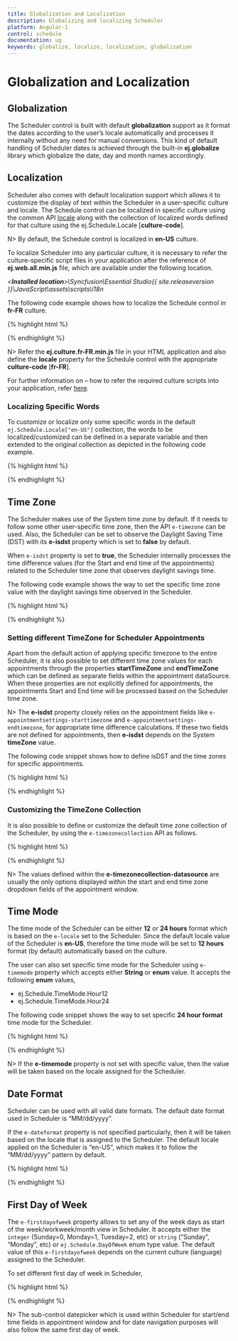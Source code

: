 ```yaml
---
title: Globalization and Localization
description: Globalizing and localizing Scheduler
platform: Angular-1
control: schedule
documentation: ug
keywords: globalize, localize, localization, globalization 
---
```

# Globalization and Localization

## Globalization

The Scheduler control is built with default **globalization** support as it format the dates according to the user’s locale automatically and processes it internally without any need for manual conversions. This kind of default handling of Scheduler dates is achieved through the built-in **ej.globalize** library which globalize the date, day and month names accordingly. 

## Localization

Scheduler also comes with default localization support which allows it to customize the display of text within the Scheduler in a user-specific culture and locale. The Schedule control can be localized in specific culture using the common API [locale](/api/js/ejschedule#members:locale) along with the collection of localized words defined for that culture using the ej.Schedule.Locale [**culture-code**].

N> By default, the Schedule control is localized in **en-US** culture.

To localize Scheduler into any particular culture, it is necessary to refer the culture-specific script files in your application after the reference of **ej.web.all.min.js** file, which are available under the following location.                   

_<**Installed location**>\Syncfusion\Essential Studio\{{ site.releaseversion }}\JavaScript\assets\scripts\i18n_

The following code example shows how to localize the Schedule control in **fr-FR** culture.

{% highlight html %}

<!DOCTYPE html>
<html lang="en" xmlns="http://www.w3.org/1999/xhtml" ng-app="ScheduleApp">
<head>
    <!-- Dependency file references -->
</head>
<body>
    <div ng-controller="ScheduleCtrl">
        <ej-schedule id="Schedule1" e-width="100%" e-height="525px" e-currentdate="setDate" e-locale="fr-FR" e-appointmentsettings-datasource="dataSource">
        </ej-schedule>
    </div>
    <script type="text/javascript">  
            ej.Schedule.Locale["fr-FR"] = {
                ReminderWindowTitle: "fenêtre Rappel",
                CreateAppointmentTitle: "Créer un rendez",
                RecurrenceEditTitle: "Modifier Répéter rendez-vous",
                RecurrenceEditMessage: "Comment voulez-vous changer le rendez-vous dans la série?",
                RecurrenceEditOnly: "Seulement cette nomination",
                RecurrenceEditSeries: "La série entière",
                PreviousAppointment: "Nomination précédente",
                NextAppointment: "Prochain rendez-vous",
                AppointmentSubject: "Assujettir",
                StartTime: "Heure de départ",
                EndTime: "Heure de fin",
                AllDay: "Toute la journée",
                StartTimeZone: "Démarrez TimeZone",
                EndTimeZone: "End Time Zone",
                Today: "Aujourd'hui",
                Recurrence: "Répéter",
                Done: "Terminé",
                Cancel: "Annuler",
                Ok: "D'accord",
                Repeat: "Répéter",
                RepeatBy: "Répéter par",
                RepeatEvery: "Répéter chaque",
                RepeatOn: "Répéter l'opération sur",
                StartsOn: "Démarre sur",
                Ends: "Prend fin",
                Summary: "Résumé",
                Daily: "Tous les jours",
                Weekly: "Hebdomadaire",
                Monthly: "Mensuel",
                Yearly: "Annuel",
                Every: "Chaque",
                EveryWeekDay: "Tous les jours de la semaine",
                Never: "Jamais",
                After: "Après",
                Occurrence: "Occurrences",
                On: "Sur",
                Edit: "modifier",
                RecurrenceDay: "Journées",
                RecurrenceWeek: "Semaines",
                RecurrenceMonth: "Mois",
                RecurrenceYear: "Années",
                The: "le",
                OfEvery: "de toute",
                First: "Premier",
                Second: "Seconde",
                Third: "Troisième",
                Fourth: "Quatrième",
                Last: "Dernier",
                WeekDay: "Jour de la semaine",
                WeekEndDay: "Jour de weekend",
                Subject: "Assujettir",
                Categorize: "Catégories",
                DueIn: "Dû en",
                DismissAll: "Rejeter la totalité",
                Dismiss: "Rejeter",
                OpenItem: "Élément ouvert",
                Snooze: "Roupillon",
                Day: "journées",
                Week: "Semaine",
                WorkWeek: "Semaine de travail",
                Month: "Mois",
                AddEvent: "Ajouter un évènement",
                CustomView: "Vue personnalisée",
                Agenda: "Ordre du jour",
                Detailed: "Modifier Rendez-vous",
                EventBeginsin: "Nomination commence dans",
                Editevent: "Modifier Rendez-vous",
                Editseries: "Modifier la série",
                Times: "fois",
                Until: "jusqu'à",
                Eventwas: "Rendez-vous était",
                Hours: "hrs",
                Minutes: "mins",
                Overdue: "Nomination Overdue",
                Days: "journées)",
                Event: "un événement",
                Select: "sélectionner",
                Previous: "précédent",
                Next: "Prochain",
                Close: "Fermer",
                Delete: "Effacer",
                Date: "date",
                Showin: "Montre",
                Gotodate: "Aller à la date",
                Resources: "RESSOURCES",
                RecurrenceDeleteTitle: "Supprimer Répéter rendez-vous",
                Location: "Emplacement",
                Priority: "Priorité",
                RecurrenceAlert: "Alerte",
                NoTitle: "Pas de titre",
                OverFlowAppCount: "plus de nominations",
                AppointmentIndicator: "Cliquez pour plus de rendez-vous",
                WrongPattern: "Le modèle de récurrence est pas valide",
                CreateError: "La durée de la nomination doit être plus courte que la fréquence elle se produit. Raccourcir la durée, ou modifier le modèle de récurrence dans la boîte de dialogue Récurrence de rendez.",
                DragResizeError: "Vous ne pouvez pas reporter une occurrence du rendez-vous périodique si elle saute sur une occurrence ultérieure du même rendez-vous.",
                StartEndError: "L'heure de fin doit être supérieure à l'heure de début",
                MouseOverDeleteTitle: "Supprimer Nomination",
                DeleteConfirmation: "Êtes-vous sûr de vouloir supprimer ce rendez-vous?",
                Time: "Temps",
                EmptyResultText: "Pas de suggestions",
                BlockIntervalAlertTitle: "Alerte",
                BlockIntervalError: "L'intervalle de temps choisi a été bloqué et est indisponible pour la sélection."
            };
        angular.module('ScheduleApp', ['ejangular']).controller('ScheduleCtrl', function ($scope) {
            $scope.dataSource = [{
                Id: 100,
                Subject: "Wild Discovery",
                StartTime: new Date(2017, 1, 7, 9, 00),
                EndTime: new Date(2017, 1, 7, 10, 30),
                Location: "CHINA"
            }];
            $scope.setDate = new Date(2017, 1, 7);
        });
    </script>
</body>
</html>

{% endhighlight %}

N> Refer the **ej.culture.fr-FR.min.js** file in your HTML application and also define the **locale** property for the Schedule control with the appropriate **culture-code** [**fr-FR**].

For further information on – how to refer the required culture scripts into your application, refer [here](/angular-1/localization).

### Localizing Specific Words

To customize or localize only some specific words in the default `ej.Schedule.Locale["en-US"]` collection, the words to be localized/customized can be defined in a separate variable and then extended to the original collection as depicted in the following code example.

{% highlight html %}

<!DOCTYPE html>
<html lang="en" xmlns="http://www.w3.org/1999/xhtml" ng-app="ScheduleApp">
<head>
    <!-- Dependency file references -->
</head>
<body>
    <div ng-controller="ScheduleCtrl">
        <ej-schedule id="Schedule1" e-width="100%" e-height="525px" e-currentdate="setDate" e-appointmentsettings-datasource="dataSource">
        </ej-schedule>
    </div>
    <script type="text/javascript">
        var customizationMessage = {
            // customize the appointment window title
            CreateAppointmentTitle: "Create Event",
            // customize the view options text in the Schedule header
            Day: "1 Day",
            Week: "7 Days",
            WorkWeek: "5 Days",
            Month: "Month"
        };
        // Extend only the required changes to the original locale collection
        $.extend(ej.Schedule.Locale["en-US"], customizationMessage);
        angular.module('ScheduleApp', ['ejangular']).controller('ScheduleCtrl', function ($scope) {
            $scope.dataSource = [{
                Id: 100,
                Subject: "Wild Discovery",
                StartTime: new Date(2017, 1, 7, 9, 00),
                EndTime: new Date(2017, 1, 7, 10, 30)
            }];
            $scope.setDate = new Date(2017, 1, 7);
        });
    </script>
</body>
</html>

{% endhighlight %}

## Time Zone

The Scheduler makes use of the System time zone by default. If it needs to follow some other user-specific time zone, then the API `e-timezone` can be used. Also, the Scheduler can be set to observe the Daylight Saving Time (DST) with its **e-isdst** property which is set to **false** by default. 

When `e-isdst` property is set to **true**, the Scheduler internally processes the time difference values (for the Start and end time of the appointments) related to the Scheduler time zone that observes daylight savings time. 

The following code example shows the way to set the specific time zone value with the daylight savings time observed in the Scheduler.

{% highlight html %}

<!DOCTYPE html>
<html lang="en" xmlns="http://www.w3.org/1999/xhtml" ng-app="ScheduleApp">
<head>
    <!-- Dependency file references -->
</head>
<body>
    <div ng-controller="ScheduleCtrl">
        <ej-schedule id="Schedule1" e-width="100%" e-height="525px" e-timezone="UTC +05:30" e-isdst="true" e-currentdate="setDate" e-appointmentsettings-datasource="dataSource">
        </ej-schedule>
    </div>
    <script type="text/javascript">
        angular.module('ScheduleApp', ['ejangular']).controller('ScheduleCtrl', function ($scope) {
            $scope.dataSource = [{
                Id: 100,
                Subject: "Wild Discovery",
                StartTime: new Date(2017, 1, 7, 9, 00),
                EndTime: new Date(2017, 1, 7, 10, 30)
            }];
            $scope.setDate = new Date(2017, 1, 7);
        });
    </script>
</body>
</html>

{% endhighlight %}

### Setting different TimeZone for Scheduler Appointments

Apart from the default action of applying specific timezone to the entire Scheduler, it is also possible to set different time zone values for each appointments through the properties **startTimeZone** and **endTimeZone** which can be defined as separate fields within the appointment dataSource. When these properties are not explicitly defined for appointments, the appointments Start and End time will be processed based on the Scheduler time zone.

N> The **e-isdst** property closely relies on the appointment fields like `e-appointmentsettings-starttimezone` and `e-appointmentsettings-endtimezone`, for appropriate time difference calculations. If these two fields are not defined for appointments, then **e-isdst** depends on the System **timeZone** value.

The following code snippet shows how to define isDST and the time zones for specific appointments.

{% highlight html %}

<!DOCTYPE html>
<html lang="en" xmlns="http://www.w3.org/1999/xhtml" ng-app="ScheduleApp">
<head>
    <!-- Dependency file references -->
</head>
<body>
    <div ng-controller="ScheduleCtrl">
        <ej-schedule id="Schedule1" e-width="100%" e-height="525px" e-isdst="true" e-currentdate="setDate" e-appointmentsettings-datasource="dataSource">
        </ej-schedule>
    </div>
    <script type="text/javascript">
        angular.module('ScheduleApp', ['ejangular']).controller('ScheduleCtrl', function ($scope) {
            $scope.dataSource = [{
                Id: 100,
                Subject: "Wild Discovery",
                StartTime: new Date(2017, 1, 7, 9, 00),
                EndTime: new Date(2017, 1, 7, 10, 30),
                StartTimeZone: "UTC +02:00",
                EndTimeZone: "UTC +02:00"
            }];
            $scope.setDate = new Date(2017, 1, 7);
        });
    </script>
</body>
</html>

{% endhighlight %}

### Customizing the TimeZone Collection

It is also possible to define or customize the default time zone collection of the Scheduler, by using the `e-timezonecollection` API as follows.

{% highlight html %}

<!DOCTYPE html>
<html lang="en" xmlns="http://www.w3.org/1999/xhtml" ng-app="ScheduleApp">
<head>
    <!-- Dependency file references -->
</head>
<body>
    <div ng-controller="ScheduleCtrl">
        <ej-schedule id="Schedule1" e-width="100%" e-height="525px" e-timezonecollection-datasource="timeZoneDataSource" e-timezonecollection-text="text" e-timezonecollection-id="id" e-timezonecollection-value="value" e-currentdate="setDate" e-appointmentsettings-datasource="dataSource">
        </ej-schedule>
    </div>
    <script type="text/javascript">
        angular.module('ScheduleApp', ['ejangular']).controller('ScheduleCtrl', function ($scope) {
            $scope.timeZoneDataSource = [{
                text: "UTC -04:00",
                id: "10",
                value: "UTC -04:00"
            }, {
                text: "UTC -03:30",
                id: "11",
                value: "UTC -03:30"
            }, {
                text: "UTC -03:00",
                id: "12",
                value: "UTC -03:00"
            }, {
                text: "UTC -02:00",
                id: "13",
                value: "UTC -02:00"
            }, {
                text: "UTC -01:00",
                id: "14",
                value: "UTC -01:00"
            }, {
                text: "UTC +00:00",
                id: "15",
                value: "UTC +00:00"
            }, {
                text: "UTC +01:00",
                id: "16",
                value: "UTC +01:00"
            }, {
                text: "UTC +02:00",
                id: "17",
                value: "UTC +02:00"
            }, {
                text: "UTC +03:00",
                id: "18",
                value: "UTC +03:00"
            }, {
                text: "UTC +03:30",
                id: "19",
                value: "UTC +03:30"
            }, {
                text: "UTC +04:00",
                id: "20",
                value: "UTC +04:00"
            }, {
                text: "UTC +04:30",
                id: "21",
                value: "UTC +04:30"
            }, {
                text: "UTC +05:00",
                id: "22",
                value: "UTC +05:00"
            }];
            $scope.dataSource = [{
                Id: 100,
                Subject: "Wild Discovery",
                StartTime: new Date(2017, 1, 7, 9, 00),
                EndTime: new Date(2017, 1, 7, 10, 30),
                StartTimeZone: "UTC +02:00",
                EndTimeZone: "UTC +02:00"
            }];
            $scope.setDate = new Date(2017, 1, 7);
        });
    </script>
</body>
</html>

{% endhighlight %}

N> The values defined within the **e-timezonecollection-datasource** are usually the only options displayed within the start and end time zone dropdown fields of the appointment window.

## Time Mode

The time mode of the Scheduler can be either **12** or **24 hours** format which is based on the `e-locale` set to the Scheduler. Since the default locale value of the Scheduler is **en-US**, therefore the time mode will be set to **12 hours** format (by default) automatically based on the culture. 

The user can also set specific time mode for the Scheduler using `e-timemode` property which accepts either **String** or **enum** value. It accepts the following **enum** values,

* ej.Schedule.TimeMode.Hour12
* ej.Schedule.TimeMode.Hour24

The following code snippet shows the way to set specific **24 hour format** time mode for the Scheduler.

{% highlight html %}

<!DOCTYPE html>
<html lang="en" xmlns="http://www.w3.org/1999/xhtml" ng-app="ScheduleApp">
<head>
    <!-- Dependency file references -->
</head>
<body>
    <div ng-controller="ScheduleCtrl">
        <ej-schedule id="Schedule1" e-width="100%" e-height="525px" e-timemode="timeMode" e-currentdate="setDate" e-appointmentsettings-datasource="dataSource">
        </ej-schedule>
    </div>
    <script type="text/javascript">
        angular.module('ScheduleApp', ['ejangular']).controller('ScheduleCtrl', function ($scope) {
            $scope.timeMode = ej.Schedule.TimeMode.Hour24;
            $scope.dataSource = [{
                Id: 100,
                Subject: "Wild Discovery",
                StartTime: new Date(2017, 1, 7, 9, 00),
                EndTime: new Date(2017, 1, 7, 10, 30)
            }];
            $scope.setDate = new Date(2017, 1, 7);
        });
    </script>
</body>
</html>

{% endhighlight %}

N> If the **e-timemode** property is not set with specific value, then the value will be taken based on the locale assigned for the Scheduler.

## Date Format

Scheduler can be used with all valid date formats. The default date format used in Scheduler is “MM/dd/yyyy”. 

If the `e-dateformat` property is not specified particularly, then it will be taken based on the locale that is assigned to the Scheduler. The default locale applied on the Scheduler is “en-US”, which makes it to follow the “MM/dd/yyyy” pattern by default.

{% highlight html %}

<!DOCTYPE html>
<html lang="en" xmlns="http://www.w3.org/1999/xhtml" ng-app="ScheduleApp">
<head>
    <!-- Dependency file references -->
</head>
<body>
    <div ng-controller="ScheduleCtrl">
        <ej-schedule id="Schedule1" e-width="100%" e-height="525px" e-dateformat="yyyy/MM/dd" e-currentdate="setDate" e-appointmentsettings-datasource="dataSource">
        </ej-schedule>
    </div>
    <script type="text/javascript">
        angular.module('ScheduleApp', ['ejangular']).controller('ScheduleCtrl', function ($scope) {
            $scope.dataSource = [{
                Id: 100,
                Subject: "Wild Discovery",
                StartTime: new Date(2017, 1, 7, 9, 00),
                EndTime: new Date(2017, 1, 7, 10, 30)
            }];
            $scope.setDate = new Date(2017, 1, 7);
        });
    </script>
</body>
</html>

{% endhighlight %}

## First Day of Week

The `e-firstdayofweek` property allows to set any of the week days as start of the week/workweek/month view in Scheduler. It accepts either the `integer` (Sunday=0, Monday=1, Tuesday=2, etc) or `string` (“Sunday”, “Monday”, etc) or `ej.Schedule.DayOfWeek` enum type value. The default value of this `e-firstdayofweek` depends on the current culture (language) assigned to the Scheduler.

To set different first day of week in Scheduler,

{% highlight html %}

<!DOCTYPE html>
<html lang="en" xmlns="http://www.w3.org/1999/xhtml" ng-app="ScheduleApp">
<head>
    <!-- Dependency file references -->
</head>
<body>
    <div ng-controller="ScheduleCtrl">
        <ej-schedule id="Schedule1" e-width="100%" e-height="525px" e-currentview="currentView" e-firstdayofweek="dayOfWeek" e-currentdate="setDate" e-appointmentsettings-datasource="dataSource">
        </ej-schedule>
    </div>
    <script type="text/javascript">
        angular.module('ScheduleApp', ['ejangular']).controller('ScheduleCtrl', function ($scope) {
            // Set the Active view
            $scope.currentView = ej.Schedule.CurrentView.Week;
            // Configure the week start day(First day of week)
            $scope.dayOfWeek = ej.Schedule.DayOfWeek.Tuesday;
            $scope.dataSource = [{
                Id: 100,
                Subject: "Wild Discovery",
                StartTime: new Date(2017, 1, 7, 9, 00),
                EndTime: new Date(2017, 1, 7, 10, 30)
            }];
            $scope.setDate = new Date(2017, 1, 7);
        });
    </script>
</body>
</html>

{% endhighlight %} 

N> The sub-control datepicker which is used within Scheduler for start/end time fields in appointment window and for date navigation purposes will also follow the same first day of week. 
